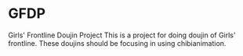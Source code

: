 # GFDP
Girls' Frontline Doujin Project
This is a project for doing doujin of Girls' frontline. 
These doujins should be focusing in using chibianimation.
